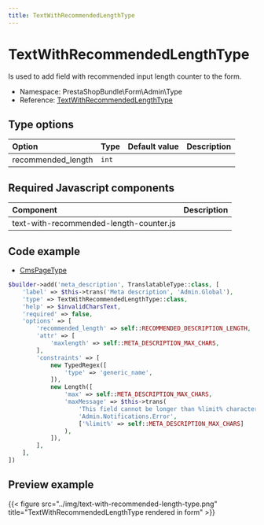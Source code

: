 ```yaml
---
title: TextWithRecommendedLengthType
---
```


# TextWithRecommendedLengthType

Is used to add field with recommended input length counter to the form.

- Namespace: PrestaShopBundle\Form\Admin\Type
- Reference: [TextWithRecommendedLengthType](https://github.com/PrestaShop/PrestaShop/blob/8.0.x/src/PrestaShopBundle/Form/Admin/Type/TextWithRecommendedLengthType.php)

## Type options

| Option       | Type   | Default value                     | Description                                                                               |
| :----------- | :----- | :-------------------------------- | :---------------------------------------------------------------------------------------- |
| recommended_length | `int` | 

## Required Javascript components

| Component                                                   | Description                         |
|:------------------------------------------------------------|:------------------------------------|
| text-with-recommended-length-counter.js  |  |

## Code example

- [CmsPageType](https://github.com/PrestaShop/PrestaShop/blob/develop/src/PrestaShopBundle/Form/Admin/Improve/Design/Pages/CmsPageType.php#L150-L177)

```php
$builder->add('meta_description', TranslatableType::class, [
    'label' => $this->trans('Meta description', 'Admin.Global'),
    'type' => TextWithRecommendedLengthType::class,
    'help' => $invalidCharsText,
    'required' => false,
    'options' => [
        'recommended_length' => self::RECOMMENDED_DESCRIPTION_LENGTH,
        'attr' => [
            'maxlength' => self::META_DESCRIPTION_MAX_CHARS,
        ],
        'constraints' => [
            new TypedRegex([
                'type' => 'generic_name',
            ]),
            new Length([
                'max' => self::META_DESCRIPTION_MAX_CHARS,
                'maxMessage' => $this->trans(
                    'This field cannot be longer than %limit% characters',
                    'Admin.Notifications.Error',
                    ['%limit%' => self::META_DESCRIPTION_MAX_CHARS]
                ),
            ]),
        ],
    ],
])
```

## Preview example

{{< figure src="../img/text-with-recommended-length-type.png" title="TextWithRecommendedLengthType rendered in form" >}}

